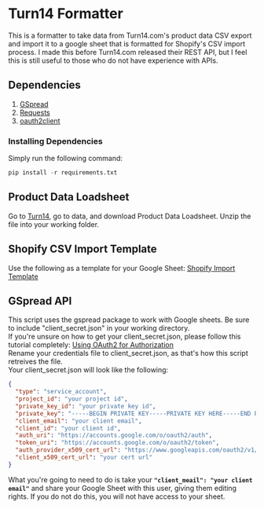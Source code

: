 # Turn14 Formatter
This is a formatter to take data from Turn14.com's product data CSV export and import it to a google sheet that is formatted for Shopify's CSV import process. I made this before Turn14.com released their REST API, but I feel this is still useful to those who do not have experience with APIs.

## Dependencies
1. [GSpread](https://github.com/burnash/gspread)
1. [Requests](https://github.com/requests/requests)
1. [oauth2client](https://github.com/google/oauth2client)  
### Installing Dependencies
Simply run the following command:
```python
pip install -r requirements.txt
```

## Product Data Loadsheet
Go to [Turn14](turn14.com), go to data, and download Product Data Loadsheet. Unzip the file into your working folder.

## Shopify CSV Import Template
Use the following as a template for your Google Sheet:
[Shopify Import Template](https://docs.google.com/spreadsheets/d/1MzTcc7LXwM0p0kZE3tjKCZG0LRWAc0DoPb1R51TsR34/edit?usp=sharing)

## GSpread API
This script uses the gspread package to work with Google sheets. Be sure to include "client_secret.json" in your working directory.  
If you're unsure on how to get your client_secret.json, please follow this tutorial completely: [Using OAuth2 for Authorization](http://gspread.readthedocs.io/en/latest/oauth2.html)  
Rename your credentials file to client_secret.json, as that's how this script retreives the file.  
Your client_secret.json will look like the following:
```json
{
  "type": "service_account",
  "project_id": "your project id",
  "private_key_id": "your private key id",
  "private_key": "-----BEGIN PRIVATE KEY-----PRIVATE KEY HERE-----END PRIVATE KEY-----\n",
  "client_email": "your client email",
  "client_id": "your client id",
  "auth_uri": "https://accounts.google.com/o/oauth2/auth",
  "token_uri": "https://accounts.google.com/o/oauth2/token",
  "auth_provider_x509_cert_url": "https://www.googleapis.com/oauth2/v1/certs",
  "client_x509_cert_url": "your cert url"
}
```
What you're going to need to do is take your **`"client_meail": "your client email"`** and share your Google Sheet with this user, giving them editing rights. If you do not do this, you will not have access to your sheet.
